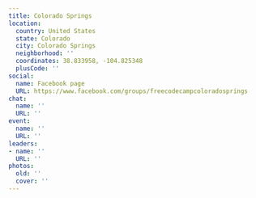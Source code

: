 ```yaml
---
title: Colorado Springs
location:
  country: United States
  state: Colorado
  city: Colorado Springs
  neighborhood: ''
  coordinates: 38.833958, -104.825348
  plusCode: ''
social:
  name: Facebook page
  URL: https://www.facebook.com/groups/freecodecampcoloradosprings
chat:
  name: ''
  URL: ''
event:
  name: ''
  URL: ''
leaders:
- name: ''
  URL: ''
photos:
  old: ''
  cover: ''
---
```

